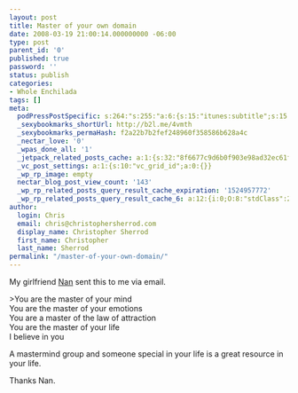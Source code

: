 ```yaml
---
layout: post
title: Master of your own domain
date: 2008-03-19 21:00:14.000000000 -06:00
type: post
parent_id: '0'
published: true
password: ''
status: publish
categories:
- Whole Enchilada
tags: []
meta:
  podPressPostSpecific: s:264:"s:255:"a:6:{s:15:"itunes:subtitle";s:15:"##PostExcerpt##";s:14:"itunes:summary";s:15:"##PostExcerpt##";s:15:"itunes:keywords";s:17:"##WordPressCats##";s:13:"itunes:author";s:10:"##Global##";s:15:"itunes:explicit";s:7:"Default";s:12:"itunes:block";s:7:"Default";}";";
  _sexybookmarks_shortUrl: http://b2l.me/4vmth
  _sexybookmarks_permaHash: f2a22b7b2fef248960f358586b628a4c
  _nectar_love: '0'
  _wpas_done_all: '1'
  _jetpack_related_posts_cache: a:1:{s:32:"8f6677c9d6b0f903e98ad32ec61f8deb";a:2:{s:7:"expires";i:1470832159;s:7:"payload";a:3:{i:0;a:1:{s:2:"id";i:2686;}i:1;a:1:{s:2:"id";i:1469;}i:2;a:1:{s:2:"id";i:379;}}}}
  _vc_post_settings: a:1:{s:10:"vc_grid_id";a:0:{}}
  _wp_rp_image: empty
  nectar_blog_post_view_count: '143'
  _wp_rp_related_posts_query_result_cache_expiration: '1524957772'
  _wp_rp_related_posts_query_result_cache_6: a:12:{i:0;O:8:"stdClass":2:{s:7:"post_id";s:3:"577";s:5:"score";s:16:"65.9550755046406";}i:1;O:8:"stdClass":2:{s:7:"post_id";s:3:"312";s:5:"score";s:16:"65.9550755046406";}i:2;O:8:"stdClass":2:{s:7:"post_id";s:3:"189";s:5:"score";s:17:"61.36104740878774";}i:3;O:8:"stdClass":2:{s:7:"post_id";s:3:"404";s:5:"score";s:17:"59.16382283143756";}i:4;O:8:"stdClass":2:{s:7:"post_id";s:3:"119";s:5:"score";s:16:"58.2238155729377";}i:5;O:8:"stdClass":2:{s:7:"post_id";s:4:"4806";s:5:"score";s:18:"53.629787477132325";}i:6;O:8:"stdClass":2:{s:7:"post_id";s:3:"412";s:5:"score";s:17:"52.99255953521342";}i:7;O:8:"stdClass":2:{s:7:"post_id";s:4:"1211";s:5:"score";s:17:"51.43256289973465";}i:8;O:8:"stdClass":2:{s:7:"post_id";s:3:"605";s:5:"score";s:17:"51.43256289973465";}i:9;O:8:"stdClass":2:{s:7:"post_id";s:3:"320";s:5:"score";s:17:"51.43256289973465";}i:10;O:8:"stdClass":2:{s:7:"post_id";s:3:"282";s:5:"score";s:17:"51.43256289973465";}i:11;O:8:"stdClass":2:{s:7:"post_id";s:3:"130";s:5:"score";s:17:"51.43256289973465";}}
author:
  login: Chris
  email: chris@christophersherrod.com
  display_name: Christopher Sherrod
  first_name: Christopher
  last_name: Sherrod
permalink: "/master-of-your-own-domain/"
---
```

<p>My girlfriend <a href="http://www.createyourownrealitynow.com" rel="nofollow">Nan</a> sent this to me via email.</p>
>You are the master of your mind<br />
You are the master of your emotions<br />
You are a master of the law of attraction<br />
You are the master of your life<br />
I believe in you</p></blockquote>
<p>A mastermind group and someone special in your life is a great resource in your life.</p>
<p>Thanks Nan.</p>

